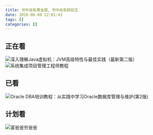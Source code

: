 ```yaml
---
title: 书中自有黄金屋、书中自有颜如玉
date: 2016-06-08 22:01:43
tags: []
categories: []
---
```


## **正在看**
![深入理解Java虚拟机：JVM高级特性与最佳实践（最新第二版）](http://7xqlat.com1.z0.glb.clouddn.com/booksrljjvm.png)
![系统集成项目管理工程师教程](http://7xqlat.com1.z0.glb.clouddn.com/bookxtjc.png)

## **已看**
![Oracle DBA培训教程：从实践中学习Oracle数据库管理与维护(第2版)](http://7xqlat.com1.z0.glb.clouddn.com/bookoracledba.png)

## **计划看**
![富爸爸穷爸爸](http://7xqlat.com1.z0.glb.clouddn.com/fbbqbb.png)